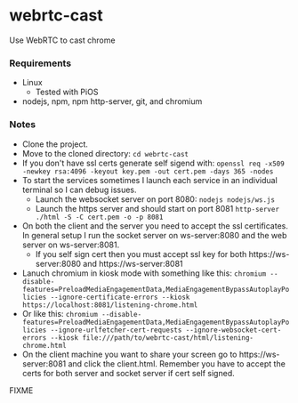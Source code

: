 # webrtc-cast
Use WebRTC to cast chrome

### Requirements
* Linux
    * Tested with PiOS
* nodejs, npm, npm http-server, git, and chromium
### Notes
* Clone the project.
* Move to the cloned directory: `cd webrtc-cast`
* If you don't have ssl certs generate self sigend with: `openssl req -x509 -newkey rsa:4096 -keyout key.pem -out cert.pem -days 365 -nodes`
* To start the services sometimes I launch each service in an individual terminal so I can debug issues.
    * Launch the websocket server on port 8080: `nodejs nodejs/ws.js`
    * Launch the https server and should start on port 8081 `http-server ./html -S -C cert.pem -o -p 8081`
* On both the client and the server you need to accept the ssl certificates. In general setup I run the socket server on ws-server:8080 and the web server on ws-server:8081.
    * If you self sign cert then you must accept ssl key for both https://ws-server:8080 and https://ws-server:8081
* Lanuch chromium in kiosk mode with something like this: `chromium --disable-features=PreloadMediaEngagementData,MediaEngagementBypassAutoplayPolicies --ignore-certificate-errors --kiosk https://localhost:8081/listening-chrome.html`
* Or like this: `chromium --disable-features=PreloadMediaEngagementData,MediaEngagementBypassAutoplayPolicies --ignore-urlfetcher-cert-requests --ignore-websocket-cert-errors --kiosk file:///path/to/webrtc-cast/html/listening-chrome.html`
* On the client machine you want to share your screen go to https://ws-server:8081 and click the client.html. Remember you have to accept the certs for both server and socket server if cert self signed.

FIXME

